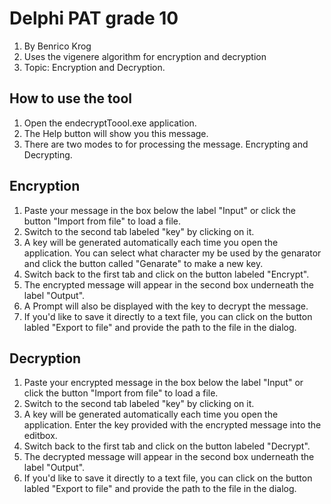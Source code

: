 # Delphi PAT grade 10
1. By Benrico Krog
2. Uses the vigenere algorithm for encryption and decryption
3. Topic: Encryption and Decryption.

## How to use the tool
1. Open the endecryptToool.exe application.
2. The Help button will show you this message.
3. There are two modes to for processing the message. Encrypting and Decrypting.

## Encryption
1. Paste your message in the box below the label "Input" or click the button "Import from file" to load a file.
2. Switch to the second tab labeled "key" by clicking on it.
3. A key will be generated automatically each time you open the application. You can select what character my be used by the genarator and click the button called "Genarate" to make a new key.
4. Switch back to the first tab and click on the button labeled "Encrypt".
5. The encrypted message will appear in the second box underneath the label "Output".
6. A Prompt will also be displayed with the key to decrypt the message.
6. If you'd like to save it directly to a text file, you can click on the button labled "Export to file" and provide the path to the file in the dialog.

## Decryption
1. Paste your encrypted message in the box below the label "Input" or click the button "Import from file" to load a file.
2. Switch to the second tab labeled "key" by clicking on it.
3. A key will be generated automatically each time you open the application. Enter the key provided with the encrypted message into the editbox.
4. Switch back to the first tab and click on the button labeled "Decrypt".
5. The decrypted message will appear in the second box underneath the label "Output".
6. If you'd like to save it directly to a text file, you can click on the button labled "Export to file" and provide the path to the file in the dialog.
